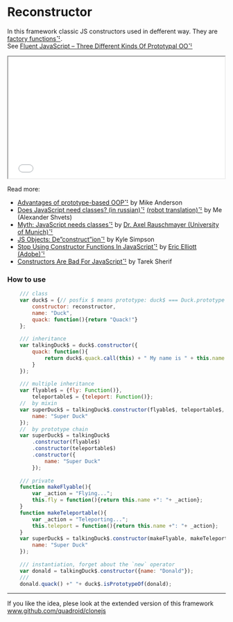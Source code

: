 Reconstructor
========

In this framework classic JS constructors used in defferent way. They are [factory functions⠙][1].  
See [Fluent JavaScript – Three Different Kinds Of Prototypal OO⠙][2]
<iframe src="//player.vimeo.com/video/69255635" width="500" height="281" webkitallowfullscreen mozallowfullscreen allowfullscreen></iframe>

[1]: http://ericleads.com/2013/01/javascript-constructor-functions-vs-factory-functions/
[2]: http://ericleads.com/2013/02/fluent-javascript-three-different-kinds-of-prototypal-oo/

Read more:

- [Advantages of prototype-based OOP⠙](http://programmers.stackexchange.com/questions/110936/what-are-the-advantages-of-prototype-based-oop-over-class-based-oop#answers-header)
by Mike Anderson
- [Does JavaScript need classes? (in russian)⠙](http://habrahabr.ru/post/175029/) [(robot translation)⠙](http://translate.google.com/translate?hl=&sl=ru&tl=en&u=http%3A%2F%2Fhabrahabr.ru%2Fpost%2F175029%2F)
by Me (Alexander Shvets)
- [Myth: JavaScript needs classes⠙](http://www.2ality.com/2011/11/javascript-classes.html)
by [Dr. Axel Rauschmayer (University of Munich)⠙](http://rauschma.de)
- [JS Objects: De”construct”ion⠙](http://davidwalsh.name/javascript-objects-deconstruction)
by Kyle Simpson
- [Stop Using Constructor Functions In JavaScript⠙](http://ericleads.com/2012/09/stop-using-constructor-functions-in-javascript/)
by [Eric Elliott (Adobe)⠙](http://ericleads.com/about/)
- [Constructors Are Bad For JavaScript⠙](http://tareksherif.ca/blog/2013/08/constructors-are-bad-for-javascript/)
by Tarek Sherif

### How to use

```javascript
    /// class
    var duck$ = {// posfix $ means prototype: duck$ === Duck.prototype
        constructor: reconstructor,
        name: "Duck",
        quack: function(){return "Quack!"}
    };
    
    /// inheritance
    var talkingDuck$ = duck$.constructor({
        quack: function(){
            return duck$.quack.call(this) + " My name is " + this.name + "!";
        }
    });
    
    /// multiple inheritance 
    var flyable$ = {fly: Function()},
        teleportable$ = {teleport: Function()};
    //  by mixin
    var superDuck$ = talkingDuck$.constructor(flyable$, teleportable$, {
        name: "Super Duck"
    });
    //  by prototype chain
    var superDuck$ = talkingDuck$
        .constructor(flyable$)
        .constructor(teleportable$)
        .constructor({
            name: "Super Duck"
        });
    
    /// private
    function makeFlyable(){
        var _action = "Flying...";
        this.fly = function(){return this.name +": "+ _action};
    }
    function makeTeleportable(){
        var _action = "Teleporting...";
        this.teleport = function(){return this.name +": "+ _action};
    }
    var superDuck$ = talkingDuck$.constructor(makeFlyable, makeTeleportable, {
        name: "Super Duck"
    });
    
    /// instantiation, forget about the `new` operator
    var donald = talkingDuck$.constructor({name: "Donald"});
    ///
    donald.quack() +" "+ duck$.isPrototypeOf(donald);
```

----
If you like the idea, plese look at the extended version of this framework www.github.com/quadroid/clonejs
